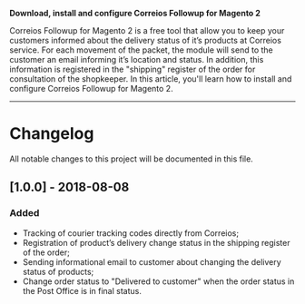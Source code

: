 **Download, install and configure Correios Followup for Magento 2**

Correios Followup for Magento 2 is a free tool that allow you to keep your customers informed about the delivery status of it’s products at Correios service. For each movement of the packet, the module will send to the customer an email informing it’s location and status. In addition, this information is registered in the "shipping" register of the order for consultation of the shopkeeper. In this article, you'll learn how to install and configure Correios Followup for Magento 2.

---

# Changelog
All notable changes to this project will be documented in this file.

## [1.0.0] - 2018-08-08
### Added
- Tracking of courier tracking codes directly from Correios;
- Registration of product’s delivery change status in the shipping register of the order;
- Sending informational email to customer about changing the delivery status of products;
- Change order status to "Delivered to customer" when the order status in the Post Office is in final status.
